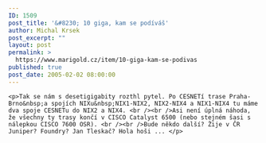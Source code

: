 ```yaml
---
ID: 1509
post_title: '&#8230; 10 giga, kam se podíváš'
author: Michal Krsek
post_excerpt: ""
layout: post
permalink: >
  https://www.marigold.cz/item/10-giga-kam-se-podivas
published: true
post_date: 2005-02-02 08:00:00
---
```

	<p>Tak se nám s desetigigabity rozthl pytel. Po CESNETí trase Praha-Brno&nbsp;a spojích NIXu&nbsp;NIX1-NIX2, NIX2-NIX4 a NIX1-NIX4 tu máme dva spoje CESNETu do NIX2 a NIX4. <br /><br />Asi není úplná náhoda, že všechny ty trasy končí v CISCO Catalyst 6500 (nebo stejném šasi s nálepkou CISCO 7600 OSR). <br /><br />Bude někdo další? Žije v ČR Juniper? Foundry? Jan Tleskač? Hola hoši ... </p>